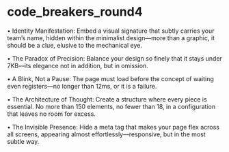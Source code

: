 # code_breakers_round4
• Identity Manifestation: Embed a visual signature that subtly carries your team’s name, hidden within the minimalist design—more than a graphic, it should be a clue, elusive to the mechanical eye. 

• The Paradox of Precision: Balance your design so finely that it stays under 7KB—its elegance not in addition, but in omission. 

• A Blink, Not a Pause: The page must load before the concept of waiting even registers—no longer than 12ms, or it is a failure. 

• The Architecture of Thought: Create a structure where every piece is essential. No more than 150 elements, no fewer than 18, in a configuration that leaves no room for excess. 

• The Invisible Presence: Hide a meta tag that makes your page flex across all screens, appearing almost effortlessly—responsive, but in the most subtle way.
